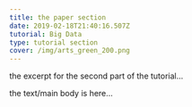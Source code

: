 ```yaml
---
title: the paper section
date: 2019-02-18T21:40:16.507Z
tutorial: Big Data
type: tutorial section
cover: /img/arts_green_200.png
---
```


the excerpt for the second part of the tutorial...

<!-- end -->
<!-- of excerpt -->

the text/main body is here...